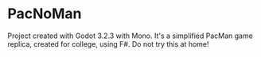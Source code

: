 # PacNoMan

Project created with Godot 3.2.3 with Mono.
It's a simplified PacMan game replica, created for college, using F#.
Do not try this at home!